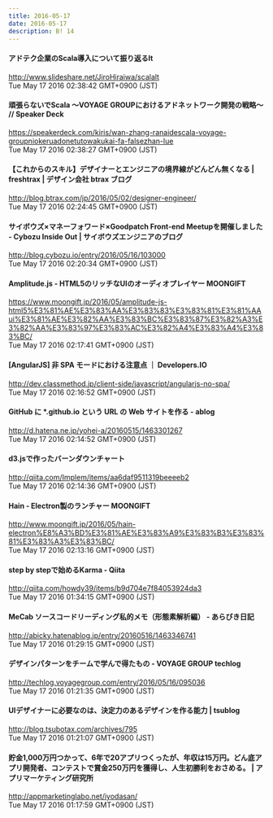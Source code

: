 ```yaml
---
title: 2016-05-17
date: 2016-05-17
description: B! 14
---
```


#### アドテク企業のScala導入について振り返るlt
http://www.slideshare.net/JiroHiraiwa/scalalt<br>
Tue May 17 2016 02:38:42 GMT+0900 (JST)<br>


#### 頑張らないでScala 〜VOYAGE GROUPにおけるアドネットワーク開発の戦略〜 // Speaker Deck
https://speakerdeck.com/kiris/wan-zhang-ranaidescala-voyage-groupniokeruadonetutowakukai-fa-falsezhan-lue<br>
Tue May 17 2016 02:38:27 GMT+0900 (JST)<br>


#### 【これからのスキル】デザイナーとエンジニアの境界線がどんどん無くなる | freshtrax | デザイン会社 btrax ブログ
http://blog.btrax.com/jp/2016/05/02/designer-engineer/<br>
Tue May 17 2016 02:24:45 GMT+0900 (JST)<br>


#### サイボウズ×マネーフォワード×Goodpatch Front-end Meetupを開催しました - Cybozu Inside Out | サイボウズエンジニアのブログ
http://blog.cybozu.io/entry/2016/05/16/103000<br>
Tue May 17 2016 02:20:34 GMT+0900 (JST)<br>


#### Amplitude.js - HTML5のリッチなUIのオーディオプレイヤー MOONGIFT
https://www.moongift.jp/2016/05/amplitude-js-html5%E3%81%AE%E3%83%AA%E3%83%83%E3%83%81%E3%81%AAui%E3%81%AE%E3%82%AA%E3%83%BC%E3%83%87%E3%82%A3%E3%82%AA%E3%83%97%E3%83%AC%E3%82%A4%E3%83%A4%E3%83%BC/<br>
Tue May 17 2016 02:17:41 GMT+0900 (JST)<br>


#### [AngularJS] 非 SPA モードにおける注意点 ｜ Developers.IO
http://dev.classmethod.jp/client-side/javascript/angularjs-no-spa/<br>
Tue May 17 2016 02:16:52 GMT+0900 (JST)<br>


#### GitHub に *.github.io という URL の Web サイトを作る - ablog
http://d.hatena.ne.jp/yohei-a/20160515/1463301267<br>
Tue May 17 2016 02:14:52 GMT+0900 (JST)<br>


#### d3.jsで作ったバーンダウンチャート
http://qiita.com/Implem/items/aa6daf9511319beeeeb2<br>
Tue May 17 2016 02:14:36 GMT+0900 (JST)<br>


#### Hain - Electron製のランチャー MOONGIFT
http://www.moongift.jp/2016/05/hain-electron%E8%A3%BD%E3%81%AE%E3%83%A9%E3%83%B3%E3%83%81%E3%83%A3%E3%83%BC/<br>
Tue May 17 2016 02:13:16 GMT+0900 (JST)<br>


#### step by stepで始めるKarma - Qiita
http://qiita.com/howdy39/items/b9d704e7f84053924da3<br>
Tue May 17 2016 01:34:15 GMT+0900 (JST)<br>


#### MeCab ソースコードリーディング私的メモ（形態素解析編） - あらびき日記
http://abicky.hatenablog.jp/entry/20160516/1463346741<br>
Tue May 17 2016 01:29:15 GMT+0900 (JST)<br>


#### デザインパターンをチームで学んで得たもの - VOYAGE GROUP techlog
http://techlog.voyagegroup.com/entry/2016/05/16/095036<br>
Tue May 17 2016 01:21:35 GMT+0900 (JST)<br>


#### UIデザイナーに必要なのは、決定力のあるデザインを作る能力 | tsublog
http://blog.tsubotax.com/archives/795<br>
Tue May 17 2016 01:21:07 GMT+0900 (JST)<br>


#### 貯金1,000万円つかって、6年で20アプリつくったが、年収は15万円。どん底アプリ開発者、コンテストで賞金250万円を獲得し、人生初勝利をおさめる。 | アプリマーケティング研究所
http://appmarketinglabo.net/iyodasan/<br>
Tue May 17 2016 01:17:59 GMT+0900 (JST)<br>


